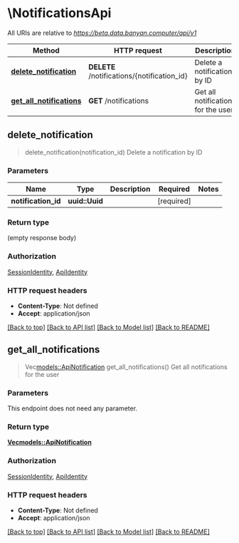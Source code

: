 # \NotificationsApi

All URIs are relative to *https://beta.data.banyan.computer/api/v1*

Method | HTTP request | Description
------------- | ------------- | -------------
[**delete_notification**](NotificationsApi.md#delete_notification) | **DELETE** /notifications/{notification_id} | Delete a notification by ID
[**get_all_notifications**](NotificationsApi.md#get_all_notifications) | **GET** /notifications | Get all notifications for the user



## delete_notification

> delete_notification(notification_id)
Delete a notification by ID

### Parameters


Name | Type | Description  | Required | Notes
------------- | ------------- | ------------- | ------------- | -------------
**notification_id** | **uuid::Uuid** |  | [required] |

### Return type

 (empty response body)

### Authorization

[SessionIdentity](../README.md#SessionIdentity), [ApiIdentity](../README.md#ApiIdentity)

### HTTP request headers

- **Content-Type**: Not defined
- **Accept**: application/json

[[Back to top]](#) [[Back to API list]](../README.md#documentation-for-api-endpoints) [[Back to Model list]](../README.md#documentation-for-models) [[Back to README]](../README.md)


## get_all_notifications

> Vec<models::ApiNotification> get_all_notifications()
Get all notifications for the user

### Parameters

This endpoint does not need any parameter.

### Return type

[**Vec<models::ApiNotification>**](ApiNotification.md)

### Authorization

[SessionIdentity](../README.md#SessionIdentity), [ApiIdentity](../README.md#ApiIdentity)

### HTTP request headers

- **Content-Type**: Not defined
- **Accept**: application/json

[[Back to top]](#) [[Back to API list]](../README.md#documentation-for-api-endpoints) [[Back to Model list]](../README.md#documentation-for-models) [[Back to README]](../README.md)

